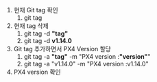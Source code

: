 1. 현재 Git tag 확인
	1. git tag
2. 현재 tag 삭제
	1. git tag -d **"tag"**
	2. git tag -d **v1.14.0**
3. Git tag 추가하면서 PX4 Version 할당
	1. git tag -a **"tag"** -m "PX4 version :**"version"**"
	2. git tag -a "v1.14.0" -m "PX4 version :v1.14.0"
4. PX4 version 확인
